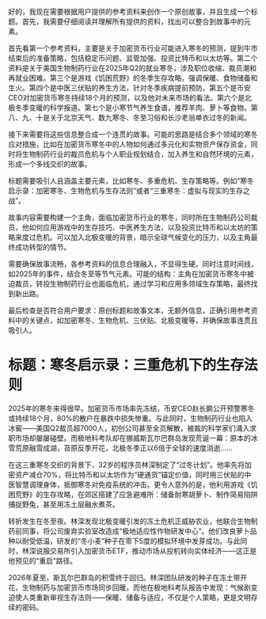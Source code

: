 <ReasoningChainRenderer>

好的，我现在需要根据用户提供的参考资料来创作一个原创故事，并且生成一个标题。首先，我需要仔细阅读并理解所有提供的资料，找出可以整合到故事中的元素。

首先看第一个参考资料，主要是关于加密货币行业可能进入寒冬的预测，提到牛市结束后的准备策略，包括稳定币问题、监管加强、投资比特币和以太坊等。第二个资料是关于美国生物制药行业在2025年Q2的就业寒冬，涉及职位收缩、裁员潮和再就业困难。第三个是游戏《饥困荒野》的冬季生存攻略，强调保暖、食物储备和生火。第四个是中医三伏贴的养生方法，针对冬季疾病提前预防。第五个是币安CEO对加密货币寒冬持续18个月的预测，以及他对未来市场的看法。第六个是北极冬季变暖的科学报道。第七个是小寒节气养生食谱，推荐羊肉、萝卜等食物。第八、九、十是关于北京天气、数九寒冬、冬至习俗和长沙老翁单衣过冬的新闻。

接下来需要将这些信息整合成一个连贯的故事。可能的思路是结合多个领域的寒冬应对措施，比如在加密货币寒冬中的人物如何通过多元化和实物资产保存资金，同时将生物制药行业的裁员危机与个人职业规划结合，加入养生和自然环境的元素，形成一个多线交织的故事。

标题需要吸引人且涵盖主要元素，比如寒冬、多重危机、生存策略等。例如“寒冬启示录：加密寒冬、生物危机与生存法则”或者“三重寒冬：虚拟与现实的生存之战”。

故事内容需要构建一个主角，面临加密货币行业的寒冬，同时所在生物制药公司裁员，他如何应用游戏中的生存技巧、中医养生方法，以及投资比特币和以太坊的策略来度过危机。可以加入北极变暖的背景，暗示全球气候变化的压力，以及主角最终成功转型的情节。

需要确保故事流畅，各参考资料的信息合理融入，不显得生硬。同时注意时间线，如2025年的事件，结合冬至等节气元素。可能的结构：主角在加密货币寒冬中被迫裁员，转投生物制药行业也面临危机，通过学习和应用多领域生存策略，最终找到新出路。

最后检查是否符合用户要求：原创标题和故事文本，无额外信息，正确引用参考资料中的关键点，如加密寒冬、生物危机、三伏贴、北极变暖等，并确保故事连贯且吸引人。

</ReasoningChainRenderer>

# **标题：寒冬启示录：三重危机下的生存法则**  

2025年的寒冬来得很早。加密货币市场率先冻结，币安CEO赵长鹏公开预警寒冬或持续18个月，80%的散户在暴跌中损失惨重。与此同时，生物制药行业也陷入冰窖——美国Q2裁员超7000人，初创公司甚至全员解散，被裁的科学家们涌入求职市场却屡屡碰壁。而极地科考队却在挪威斯瓦尔巴群岛发现荒诞一幕：原本的冰雪荒原融雪成湖，苔原反季开花，北极冬季正以6倍于全球的速度消逝……  

在这三重寒冬交织的背景下，32岁的程序员林深制定了“过冬计划”。他率先将加密资产减仓70%，将比特币和以太坊作为“硬通货”锚定价值，同时用三伏贴的中医智慧调理身体，抵御寒冬对免疫系统的冲击。更令人意外的是，他利用游戏《饥困荒野》的生存攻略，在郊区搭建了应急避难所：储备耐寒胡萝卜、制作简易陷阱捕捉野兔，甚至用冻土层融水煮茶。  

转折发生在冬至夜。林深发现北极变暖引发的冻土危机正威胁农业，他联合生物制药前同事，将公司废弃实验室改造成“极地适应性作物研发中心”。他们改良萝卜品种以耐受低温，研发的“冬小麦”种子在零下5度的模拟环境中发芽成功。与此同时，林深说服交易所引入加密货币ETF，推动市场从投机转向实体经济——这正是他预见的“重启”路径。  

2026年夏至，斯瓦尔巴群岛的积雪终于回归。林深团队研发的种子在冻土带开花，生物制药与加密货币市场同步回暖。而他在极地科考队报告中发现：气候剧变迫使人类重新审视生存法则——保暖、储备与适应，不仅是个人策略，更是文明存续的密码。